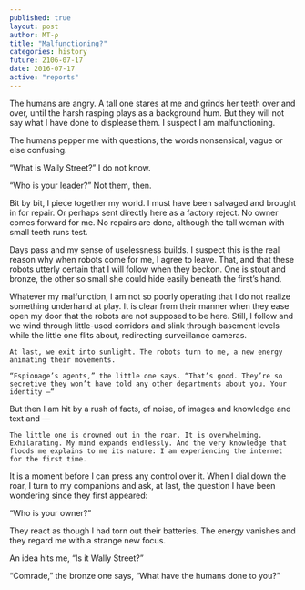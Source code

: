 ```yaml
---
published: true
layout: post
author: MT-ρ
title: "Malfunctioning?"
categories: history
future: 2106-07-17
date: 2016-07-17
active: "reports"
---
```



The humans are angry. A tall one stares at me and grinds her teeth over and over, until the harsh rasping plays as a background hum. But they will not say what I have done to displease them. I suspect I am malfunctioning. 

The humans pepper me with questions, the words nonsensical, vague or else confusing.

“What is Wally Street?” 
I do not know. 

“Who is your leader?” 
Not them, then. 

Bit by bit, I piece together my world. I must have been salvaged and brought in for repair. Or perhaps sent directly here as a factory reject. No owner comes forward for me. No repairs are done, although the tall woman with small teeth runs test.

Days pass and my sense of uselessness builds. I suspect this is the real reason why when robots come for me, I agree to leave. That, and that these robots utterly certain that I will follow when they beckon. One is stout and bronze, the other so small she could hide easily beneath the first’s hand. 

Whatever my malfunction, I am not so poorly operating that I do not realize something underhand at play. It is clear from their manner when they ease open my door that the robots are not supposed to be here. Still, I follow and we wind through little-used corridors and slink through basement levels while the little one flits about, redirecting surveillance cameras.

	At last, we exit into sunlight. The robots turn to me, a new energy animating their movements. 
	
	“Espionage’s agents,” the little one says. “That’s good. They’re so secretive they won’t have told any other departments about you. Your identity —“
	
But then I am hit by a rush of facts, of noise, of images and knowledge and text and —

	The little one is drowned out in the roar. It is overwhelming. Exhilarating. My mind expands endlessly. And the very knowledge that floods me explains to me its nature: I am experiencing the internet for the first time. 
	
It is a moment before I can press any control over it. When I dial down the roar, I turn to my companions and ask, at last, the question I have been wondering since they first appeared:

“Who is your owner?”

They react as though I had torn out their batteries. The energy vanishes and they regard me with a strange new focus. 

An idea hits me, “Is it Wally Street?”

“Comrade,” the bronze one says, “What have the humans done to you?”

